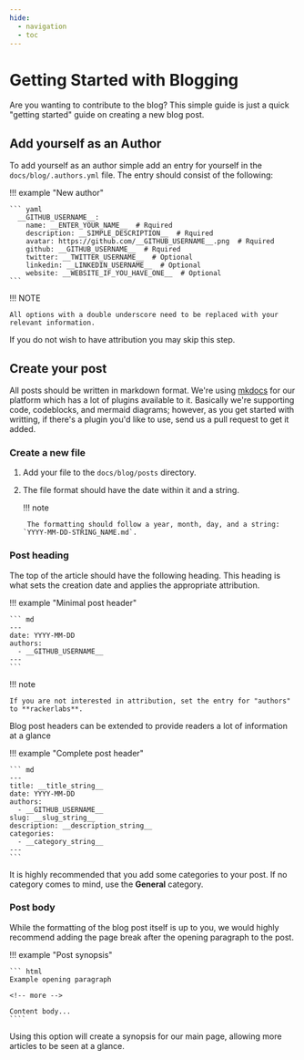 ```yaml
---
hide:
  - navigation
  - toc
---
```


# Getting Started with Blogging

Are you wanting to contribute to the blog? This simple guide is just a quick "getting started" guide on creating a new blog post.

## Add yourself as an Author

To add yourself as an author simple add an entry for yourself in the `docs/blog/.authors.yml` file. The entry should consist of the following:

!!! example "New author"

    ``` yaml
      __GITHUB_USERNAME__:
        name: __ENTER_YOUR_NAME__  # Rquired
        description: __SIMPLE_DESCRIPTION__  # Rquired
        avatar: https://github.com/__GITHUB_USERNAME__.png  # Rquired
        github: __GITHUB_USERNAME__  # Rquired
        twitter: __TWITTER_USERNAME__  # Optional
        linkedin: __LINKEDIN_USERNAME__  # Optional
        website: __WEBSITE_IF_YOU_HAVE_ONE__  # Optional
    ```

!!! NOTE

    All options with a double underscore need to be replaced with your relevant information.

If you do not wish to have attribution you may skip this step.

## Create your post

All posts should be written in markdown format. We're using [mkdocs](https://squidfunk.github.io/mkdocs-material/) for our platform which has a lot of plugins available to it. Basically we're supporting code, codeblocks, and mermaid diagrams; however, as you get started with writting, if there's a plugin you'd like to use, send us a pull request to get it added.

### Create a new file

1. Add your file to the `docs/blog/posts` directory.
2. The file format should have the date within it and a string.

    !!! note

        The formatting should follow a year, month, day, and a string: `YYYY-MM-DD-STRING_NAME.md`.

### Post heading

The top of the article should have the following heading. This heading is what sets the creation date and applies the appropriate attribution.

!!! example "Minimal post header"

    ``` md
    ---
    date: YYYY-MM-DD
    authors:
      - __GITHUB_USERNAME__
    ---
    ```

!!! note

    If you are not interested in attribution, set the entry for "authors" to **rackerlabs**.

Blog post headers can be extended to provide readers a lot of information at a glance

!!! example "Complete post header"

    ``` md
    ---
    title: __title_string__
    date: YYYY-MM-DD
    authors:
      - __GITHUB_USERNAME__
    slug: __slug_string__
    description: __description_string__
    categories:
      - __category_string__
    ---
    ```

It is highly recommended that you add some categories to your post. If no category comes to mind, use the **General** category.

### Post body

While the formatting of the blog post itself is up to you, we would highly recommend adding the page break after the opening paragraph to the post.

!!! example "Post synopsis"

    ``` html
    Example opening paragraph

    <!-- more -->

    Content body...
    ````

Using this option will create a synopsis for our main page, allowing more articles to be seen at a glance.

